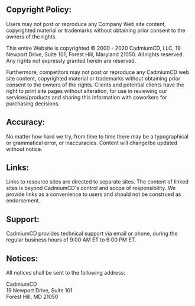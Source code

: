Copyright Policy:
-----------------

Users may not post or reproduce any Company Web site content,
copyrighted material or trademarks without obtaining prior consent to
the owners of the rights.

This entire Website is copyrighted © 2000 - 2020
CadmiumCD, LLC, 19 Newport Drive, Suite 101, Forest Hill, Maryland
21050. All rights reserved. Any rights not expressly granted herein are
reserved.

Furthermore, competitors may not post or reproduce any CadmiumCD web
site content, copyrighted material or trademarks without obtaining prior
consent to the owners of the rights. Clients and potential clients have
the right to print site pages without alteration, for use in reviewing
our services/products and sharing this information with coworkers for
purchasing decisions.

Accuracy:
---------

No matter how hard we try, from time to time there may be a
typographical or grammatical error, or inaccuracies. Content will
change/be updated without notice.

Links:
------

Links to resource sites are directed to separate sites. The content of
linked sites is beyond CadmiumCD's control and scope of responsibility.
We provide links as a convenience to users and should not be construed
as endorsement.

Support:
--------

CadmiumCD provides technical support via email or phone, during the
regular business hours of 9:00 AM ET to 6:00 PM ET.

Notices:
--------

All notices shall be sent to the following address:

CadmiumCD\
 19 Newport Drive, Suite 101\
 Forest Hill, MD 21050
